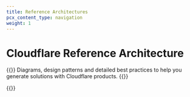 ```yaml
---
title: Reference Architectures
pcx_content_type: navigation
weight: 1
---
```

 
# Cloudflare Reference Architecture

{{<description>}}
Diagrams, design patterns and detailed best practices to help you generate solutions with Cloudflare products.
{{</description>}}
 
{{<directory-listing>}}
 